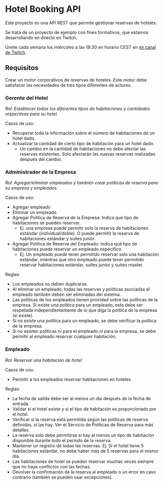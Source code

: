 # Hotel Booking API

Este proyecto es una API REST que permite gestionar reservas de hoteles.

Se trata de un proyecto de ejemplo con fines formativos, que estamos desarrollando en directo en Twitch.

Únete cada semana los miércoles a las 18:30 en horario CEST en [mi canal de Twitch](https://www.twitch.tv/ppardal).

## Requisitos

Crear un motor corporativos de reservas de hoteles. Este motor debe satisfacer las necesidades de tres tipos diferentes de actores.

### Gerente del Hotel

*Rol: Establecer todos los diferentes tipos de habitaciones y cantidades respectivas para su hotel*

Casos de uso:

- Recuperar toda la información sobre el número de habitaciones de un hotel dado.
- Actualizar la cantidad de cierto tipo de habitación para un hotel dado.
    - Un cambio en la cantidad de habitaciones no debe afectar las reservas existentes. Solo afectarán las nuevas reservas realizadas después del cambio.

### Administrador de la Empresa

*Rol: Agregar/eliminar empleados y también crear políticas de reserva para su empresa y empleados.*

Casos de uso:

- Agregar empleado
- Eliminar un empleado
- Agregar Política de Reserva de la Empresa: Indica qué tipo de habitaciones se pueden reservar.
    - Ej. una empresa puede permitir solo la reserva de habitaciones estándar (individual/doble). O puede permitir la reserva de habitaciones estándar y suites junior.
- Agregar Política de Reserva del Empleado: Indica qué tipo de habitaciones puede reservar un empleado específico.
    - Ej. Un empleado puede tener permitido reservar solo una habitación estándar, mientras que otro empleado puede tener permitido reservar habitaciones estándar, suites junior y suites master.

Reglas:

- Los empleados no deben duplicarse.
- Al eliminar un empleado, todas las reservas y políticas asociadas al empleado también deben ser eliminadas del sistema.
- Las políticas de los empleados tienen prioridad sobre las políticas de la empresa. Si existe una política para un empleado, esta debe ser respetada independientemente de lo que diga la política de la empresa (si existe).
- Si no existe una política para un empleado, se debe verificar la política de la empresa.
- Si no existen políticas ni para el empleado ni para la empresa, se debe permitir al empleado reservar cualquier habitación.

### Empleado

*Rol: Reservar una habitación de hotel*

Casos de uso:

- Permitir a los empleados reservar habitaciones en hoteles.

Reglas:

- La fecha de salida debe ser al menos un día después de la fecha de entrada.
- Validar si el hotel existe y si el tipo de habitación es proporcionado por el hotel.
- Verificar si la reserva está permitida según las políticas de reserva definidas, si las hay. Ver el Servicio de Políticas de Reserva para más detalles.
- La reserva solo debe permitirse si hay al menos un tipo de habitación disponible durante todo el período de la reserva.
- Mantener un registro de todas las reservas. Ej. Si el hotel tiene 5 habitaciones estándar, no debe haber más de 5 reservas para el mismo día.
- Las habitaciones de hotel se pueden reservar muchas veces siempre que no haya conflictos con las fechas.
- Devolver la confirmación de la reserva al empleado o un error en caso contrario (también se pueden usar excepciones).